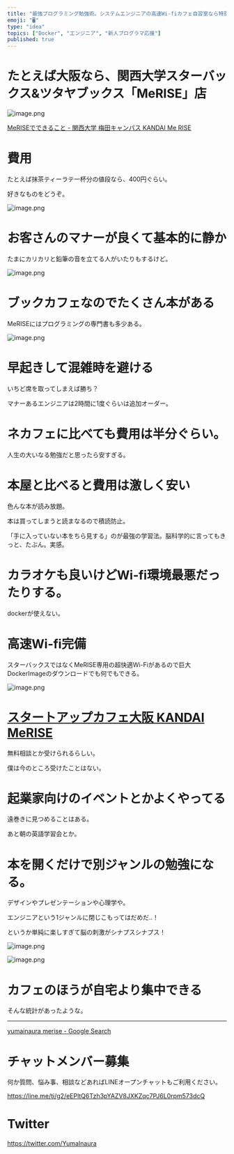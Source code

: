 ```yaml
---
title: "最強プログラミング勉強術。システムエンジニアの高速Wi-fiカフェ自習室なら特別なスタバ？スタートアップカフェのあるスターバックスTSUTA"
emoji: "🖥"
type: "idea"
topics: ["Docker", "エンジニア", "新人プログラマ応援"]
published: true
---
```


# たとえば大阪なら、関西大学スターバックス&ツタヤブックス「MeRISE」店

![image.png](https://qiita-image-store.s3.amazonaws.com/0/89618/c3ec844f-f162-f762-bcc1-392c19a60712.png)

[MeRISEでできること - 関西大学 梅田キャンパス KANDAI Me RISE](http://www.kansai-u.ac.jp/umeda/about/)

# 費用

たとえば抹茶ティーラテ一杯分の値段なら、400円ぐらい。

好きなものをどうぞ。

![image.png](https://qiita-image-store.s3.amazonaws.com/0/89618/6e1413ae-bc59-9271-6a0a-83d6651ba919.png)

# お客さんのマナーが良くて基本的に静か

たまにカリカリと鉛筆の音を立てる人がいたりもするけど。

![image.png](https://qiita-image-store.s3.amazonaws.com/0/89618/a1dab277-4b73-8ea7-0bb2-c96e88406280.png)

# ブックカフェなのでたくさん本がある

MeRISEにはプログラミングの専門書も多少ある。

![image.png](https://qiita-image-store.s3.amazonaws.com/0/89618/9e1b7318-d536-0168-b05f-b444a0590d44.png)

# 早起きして混雑時を避ける

いちど席を取ってしまえば勝ち？

マナーあるエンジニアは2時間に1度ぐらいは追加オーダー。

# ネカフェに比べても費用は半分ぐらい。

人生の大いなる勉強だと思ったら安すぎる。

# 本屋と比べると費用は激しく安い

色んな本が読み放題。

本は買ってしまうと読まなるので積読防止。

「手に入っていない本をちら見する」のが最強の学習法。脳科学的に言ってもきっと、たぶん。実感。


# カラオケも良いけどWi-fi環境最悪だったりする。

dockerが使えない。

# 高速Wi-fi完備

スターバックスではなくMeRISE専用の超快適Wi-Fiがあるので巨大DockerImageのダウンロードでも何でもできる。

![image.png](https://qiita-image-store.s3.amazonaws.com/0/89618/bc11c15d-cc43-bca6-7c16-5a5c0132eb47.png)


# [スタートアップカフェ大阪 KANDAI MeRISE](http://startupcafe-ku.osaka/)

無料相談とか受けられるらしい。

僕は今のところ受けたことはない。

# 起業家向けのイベントとかよくやってる

遠巻きに見つめることはある。

あと朝の英語学習会とか。

# 本を開くだけで別ジャンルの勉強になる。

デザインやプレゼンテーションや心理学や。

エンジニアという1ジャンルに閉じこもってはだめだ‥！

というか単純に楽しすぎて脳の刺激がシナプスシナプス！

![image.png](https://qiita-image-store.s3.amazonaws.com/0/89618/f3f35226-5cbb-4725-65ff-7919b441b53b.png)

![image.png](https://qiita-image-store.s3.amazonaws.com/0/89618/e496ef5a-e138-6223-7b7b-e6982e64fc7e.png)

# カフェのほうが自宅より集中できる

そんな統計があったような。

---

[yumainaura merise - Google Search](https://www.google.co.jp/search?ei=w-keXJ6cLcao8QXog6-YDg&q=yumainaura+merise&oq=yumainaura+merise&gs_l=psy-ab.3..33i160.1976.5292..5459...4.0..0.126.1160.4j7......0....1..gws-wiz.C39eSoICbpE)








<!-- Update From Qiita API -->

# チャットメンバー募集


何か質問、悩み事、相談などあればLINEオープンチャットもご利用ください。

https://line.me/ti/g2/eEPltQ6Tzh3pYAZV8JXKZqc7PJ6L0rpm573dcQ





# Twitter


https://twitter.com/YumaInaura


<!-- Update From Qiita API -->


